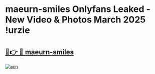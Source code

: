 # maeurn-smiles Onlyfans Leaked - New Video & Photos March 2025 !urzie

# <h2><a href="https://0qx74w.iuczelnia.edu.pl?title=maeurn-smiles&ref=urzie">🔗👉 🔴 maeurn-smiles</a></h2>

[![acn](https://github.com/user-attachments/assets/0f9c940e-d8b0-45ae-aac7-cd30a18b3e1c)](https://0qx74w.iuczelnia.edu.pl?title=maeurn-smiles&ref=urzie)

